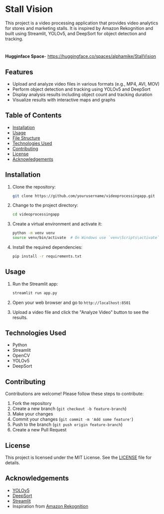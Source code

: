 # Stall Vision

This project is a video processing application that provides video analytics for stores and marketing stalls. It is inspired by Amazon Rekognition and built using Streamlit, YOLOv5, and DeepSort for object detection and tracking.
#
**Hugginface Space**- https://huggingface.co/spaces/alphamike/StallVision

## Features

- Upload and analyze video files in various formats (e.g., MP4, AVI, MOV)
- Perform object detection and tracking using YOLOv5 and DeepSort
- Display analysis results including object count and tracking duration
- Visualize results with interactive maps and graphs

## Table of Contents

- [Installation](#installation)
- [Usage](#usage)
- [File Structure](#file-structure)
- [Technologies Used](#technologies-used)
- [Contributing](#contributing)
- [License](#license)
- [Acknowledgements](#acknowledgements)

## Installation

1. Clone the repository:
    ```bash
    git clone https://github.com/yourusername/videoprocessingapp.git
    ```

2. Change to the project directory:
    ```bash
    cd videoprocessingapp
    ```

3. Create a virtual environment and activate it:
    ```bash
    python -m venv venv
    source venv/bin/activate  # On Windows use `venv\Scripts\activate`
    ```

4. Install the required dependencies:
    ```bash
    pip install -r requirements.txt
    ```

## Usage

1. Run the Streamlit app:
    ```bash
    streamlit run app.py
    ```

2. Open your web browser and go to `http://localhost:8501`

3. Upload a video file and click the "Analyze Video" button to see the results.






## Technologies Used

- Python
- Streamlit
- OpenCV
- YOLOv5
- DeepSort

## Contributing

Contributions are welcome! Please follow these steps to contribute:

1. Fork the repository
2. Create a new branch (`git checkout -b feature-branch`)
3. Make your changes
4. Commit your changes (`git commit -m 'Add some feature'`)
5. Push to the branch (`git push origin feature-branch`)
6. Create a new Pull Request

## License

This project is licensed under the MIT License. See the [LICENSE](LICENSE) file for details.

## Acknowledgements

- [YOLOv5](https://github.com/ultralytics/yolov5)
- [DeepSort](https://github.com/nwojke/deep_sort)
- [Streamlit](https://www.streamlit.io/)
- Inspiration from [Amazon Rekognition](https://aws.amazon.com/rekognition/)

